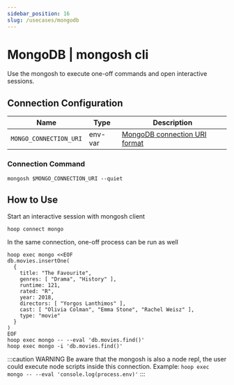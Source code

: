 ```yaml
---
sidebar_position: 16
slug: /usecases/mongodb
---
```


# MongoDB | mongosh cli

Use the mongosh to execute one-off commands and open interactive sessions.

## Connection Configuration

| Name                    | Type    | Description                        |
|------------------------ | ------- | ---------------------------------- |
| `MONGO_CONNECTION_URI`  | env-var | [MongoDB connection URI format](https://www.mongodb.com/docs/manual/reference/connection-string/) |

### Connection Command

```shell
mongosh $MONGO_CONNECTION_URI --quiet
```

## How to Use

Start an interactive session with mongosh client

```shell
hoop connect mongo
```

In the same connection, one-off process can be run as well

```shell
hoop exec mongo <<EOF
db.movies.insertOne(
  {
    title: "The Favourite",
    genres: [ "Drama", "History" ],
    runtime: 121,
    rated: "R",
    year: 2018,
    directors: [ "Yorgos Lanthimos" ],
    cast: [ "Olivia Colman", "Emma Stone", "Rachel Weisz" ],
    type: "movie"
  }
)
EOF
hoop exec mongo -- --eval 'db.movies.find()'
hoop exec mongo -i 'db.movies.find()'
```

:::caution WARNING
Be aware that the mongosh is also a node repl, the user could execute node scripts inside this connection.
Example: `hoop exec mongo -- --eval 'console.log(process.env)'`
:::